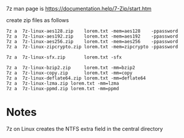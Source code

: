 
7z man page is https://documentation.help/7-Zip/start.htm

create zip files as follows

    7z a  7z-linux-aes128.zip    lorem.txt -mem=aes128    -ppassword
    7z a  7z-linux-aes192.zip    lorem.txt -mem=aes192    -ppassword
    7z a  7z-linux-aes256.zip    lorem.txt -mem=aes256    -ppassword
    7z a  7z-linux-zipcrypto.zip lorem.txt -mem=zipcrypto -ppassword

    7z a  7z-linux-sfx.zip       lorem.txt -sfx

    7z a  7z-linux-bzip2.zip     lorem.txt -mm=bzip2
    7z a  7z-linux-copy.zip      lorem.txt -mm=copy
    7z a  7z-linux-deflate64.zip lorem.txt -mm=deflate64
    7z a  7z-linux-lzma.zip lorem.txt -mm=lzma
    7z a  7z-linux-ppmd.zip lorem.txt -mm=ppmd


# Notes

7z on Linux creates the NTFS extra field in the central directory